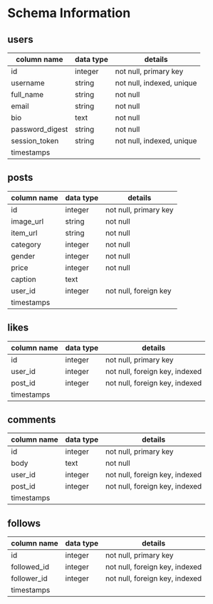 # Schema Information

## users
column name     | data type | details
----------------|-----------|-----------------------
id              | integer   | not null, primary key
username        | string    | not null, indexed, unique
full_name       | string    | not null
email           | string    | not null
bio             | text      | not null
password_digest | string    | not null
session_token   | string    | not null, indexed, unique
timestamps      |           |

## posts
column name | data type | details
------------|-----------|-----------------------
id          | integer   | not null, primary key
image_url   | string    | not null
item_url    | string    | not null
category    | integer   | not null
gender      | integer   | not null
price       | integer   | not null
caption     | text      |
user_id     | integer   | not null, foreign key
timestamps  |           |

## likes
column name | data type | details
------------|-----------|-----------------------
id          | integer   | not null, primary key
user_id     | integer   | not null, foreign key, indexed
post_id     | integer   | not null, foreign key, indexed
timestamps  |           |

## comments
column name | data type | details
------------|-----------|-----------------------
id          | integer   | not null, primary key
body        | text      | not null
user_id     | integer   | not null, foreign key, indexed
post_id     | integer   | not null, foreign key, indexed
timestamps  |           |


## follows
column name | data type | details
------------|-----------|-----------------------
id          | integer   | not null, primary key
followed_id | integer   | not null, foreign key, indexed
follower_id | integer   | not null, foreign key, indexed
timestamps  |           |
